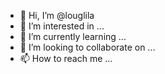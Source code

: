 - 👋 Hi, I’m @louglila
- 👀 I’m interested in ...
- 🌱 I’m currently learning ...
- 💞️ I’m looking to collaborate on ...
- 📫 How to reach me ...

<!---
louglila/louglila is a ✨ special ✨ repository because its `README.md` (this file) appears on your GitHub profile.
You can click the Preview link to take a look at your changes.
--->
